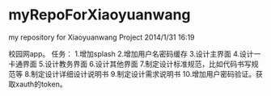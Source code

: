 myRepoForXiaoyuanwang
=====================

my repository for Xiaoyuanwang Project
2014/1/31 16:19

校园网app。
任务：
1.增加splash
2.增加用户名密码缓存
3.设计主界面
4.设计一卡通界面
5.设计教务界面
6.设计其他界面
7.制定设计标准规范，比如代码书写规范等
8.制定设计详细设计说明书
9.制定设计需求说明书
10.增加用户密码验证。获取xauth的token。
